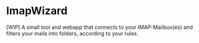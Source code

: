# ImapWizard
[WIP] A small tool and webapp that connects to your IMAP-Mailbox(es) and filters your mails into folders, according to your rules.
